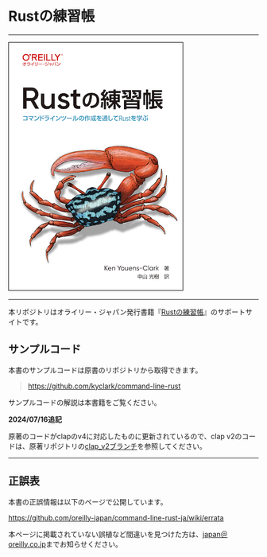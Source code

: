 # Rustの練習帳

---

![表紙](command-line-rust-ja.png)

---

本リポジトリはオライリー・ジャパン発行書籍『[Rustの練習帳](https://www.amazon.co.jp/dp/4814400586/)』のサポートサイトです。

## サンプルコード

本書のサンプルコードは原書のリポジトリから取得できます。

> <https://github.com/kyclark/command-line-rust>

サンプルコードの解説は本書籍をご覧ください。

**2024/07/16追記**

原著のコードがclapのv4に対応したものに更新されているので、clap v2のコードは、原著リポジトリの[clap_v2ブランチ](https://github.com/kyclark/command-line-rust/tree/clap_v2)を参照してください。

----


## 正誤表

本書の正誤情報は以下のページで公開しています。

https://github.com/oreilly-japan/command-line-rust-ja/wiki/errata

本ページに掲載されていない誤植など間違いを見つけた方は、[japan＠oreilly.co.jp](<mailto:japan＠oreilly.co.jp>)までお知らせください。
